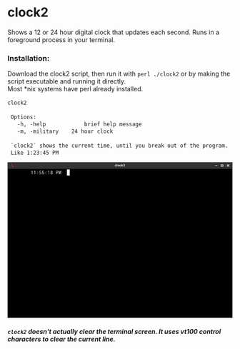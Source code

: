 # clock2
Shows a 12 or 24 hour digital clock that updates each second.  Runs in a foreground process in your terminal.

### Installation:
Download the clock2 script, then run it with `perl ./clock2` or by making the script executable and running it directly.    
Most *nix systems have perl already installed.

    clock2 
     
     Options:
       -h, -help            brief help message
       -m, -military 	24 hour clock
    
     `clock2` shows the current time, until you break out of the program.
     Like 1:23:45 PM
     
 ![looks like](https://raw.githubusercontent.com/kanliot/clock2/main/clock2.png)
 ##### `clock2` doesn't actually clear the terminal screen.  It uses vt100 control characters to clear the current line. 
 

